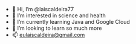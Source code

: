 - 👋 Hi, I’m @laiscaldeira77
- 👀 I’m interested in science and health
- 🌱 I’m currently learning Java and Google Cloud
- 💞️ I’m looking to learn so much more
- 📫 eulaiscaldeira@gmail.com

<!---
laiscaldeira77/laiscaldeira77 is a ✨ special ✨ repository because its `README.md` (this file) appears on your GitHub profile.
You can click the Preview link to take a look at your changes.
--->
